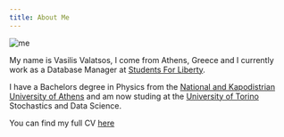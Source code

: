 ```yaml
---
title: About Me
---
```


![me](/images/self.jpg)

My name is Vasilis Valatsos, I come from Athens, Greece and I currently work as a Database Manager at [Students For Liberty](https://studentsforliberty.org).

I have a Bachelors degree in Physics from the [National and Kapodistrian University of Athens](https://www.phys.uoa.gr) and am now studing at the [University of Torino](https://www.unito.it) Stochastics and Data Science.

You can find my full CV [here](/pdfs/cv.pdf)
